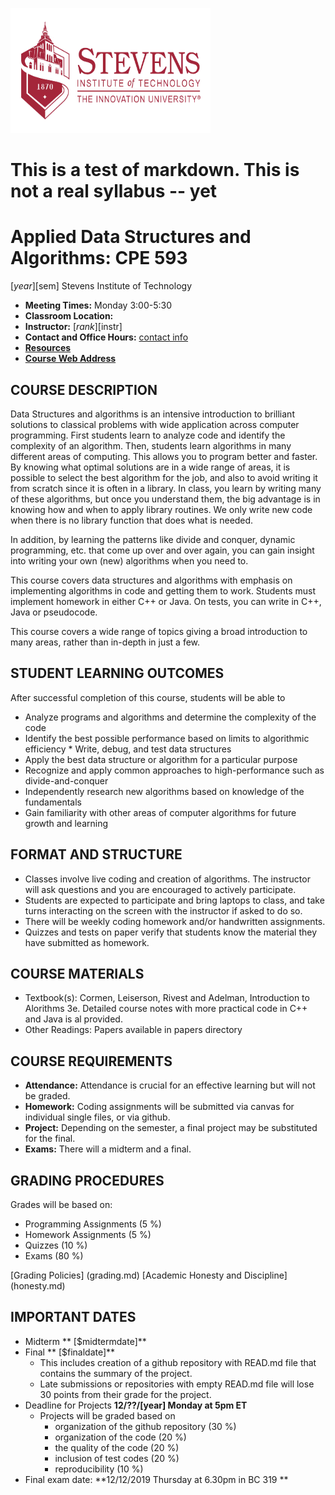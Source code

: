 [<img src="StevensLogo.webp" alt="Stevens Institute of Technology - The Innovation University®" width="320" height="200">](https://www.stevens.edu/schaefer-school-engineering-science/departments/electrical-computer-engineering)
# This is a test of markdown. This is not a real syllabus -- yet
# Applied Data Structures and Algorithms: CPE 593 
[$year] [$sem] Stevens Institute of Technology
* **Meeting Times:** 		Monday 3:00-5:30
* **Classroom Location:**	
* **Instructor:** 		[$rank] [$instr]
* **Contact and Office Hours:**	[contact info](contact.md)
* **[Resources](resources.md)**
* **[Course Web Address](https://github.com/stevensdeptece/CPE593)**

## COURSE DESCRIPTION

Data Structures and algorithms is an intensive introduction to brilliant solutions to classical problems with wide application across computer programming. First students learn to analyze code and identify the complexity of an algorithm. Then, students learn algorithms in many different areas of computing. This allows you to program better and faster. By knowing what optimal solutions are in a wide range of areas, it is possible to select the best algorithm for the job, and also to avoid writing it from scratch since it is often in a library. In class, you learn by writing many of these algorithms, but once you understand them, the big advantage is in knowing how and when to apply library routines. We only write new code when there is no library function that does what is needed. 

In addition, by learning the patterns like divide and conquer, dynamic programming, etc. that come up over and over again, you can gain insight into writing your own (new) algorithms when you need to.

This course covers data structures and algorithms with emphasis on
implementing algorithms in code and getting them to work.
Students must implement homework in either C++ or Java. On tests, you can write in C++, Java or pseudocode.

This course covers a wide range of topics giving a broad introduction to many areas, rather than in-depth in just a few.

## STUDENT LEARNING OUTCOMES
After successful completion of this course, students will be able to
* Analyze programs and algorithms and determine the complexity of the code 
* Identify the best possible performance based on limits to algorithmic efficiency * Write, debug, and test data structures 
* Apply the best data structure or algorithm for a particular purpose 
* Recognize and apply common approaches to high-performance such as divide-and-conquer
* Independently research new algorithms based on knowledge of the fundamentals
* Gain familiarity with other areas of computer algorithms for future growth and learning

## FORMAT AND STRUCTURE
* Classes involve live coding and creation of algorithms. The instructor will ask questions and you are encouraged to actively participate.
* Students are expected to participate and bring laptops to class, and take turns interacting on the screen with the instructor if asked to do so.
* There will be weekly coding homework and/or handwritten assignments.
* Quizzes and tests on paper verify that students know the material they have submitted as homework.

## COURSE MATERIALS
* Textbook(s): 		Cormen, Leiserson, Rivest and Adelman, Introduction to Alorithms 3e. Detailed course notes with more practical code in C++ and Java is al provided.
* Other Readings: 	Papers available in papers directory

## COURSE REQUIREMENTS
* **Attendance:**	Attendance is crucial for an effective learning but will not be graded. 
* **Homework:** 	Coding assignments will be submitted via canvas for individual single files, or via github.
* **Project:**		Depending on the semester, a final project may be substituted for the final.
* **Exams:** 	 	  There will a midterm and a final.

## GRADING PROCEDURES
Grades will be based on:
* Programming Assignments       (5 %)
* Homework Assignments	        (5 %)
* Quizzes		                    (10 %)
* Exams		              	      (80 %)

[Grading Policies] (grading.md)
[Academic Honesty and Discipline] (honesty.md)

## IMPORTANT DATES
* Midterm ** [$midtermdate]**
* Final   ** [$finaldate]**
  - This includes creation of a github repository with READ.md file that contains the summary of the project.
  - Late submissions or repositories with empty READ.md file will lose 30 points from their grade for the project.
* Deadline for Projects **12/??/[year] Monday at 5pm ET**
  - Projects will be graded based on
    - organization of the github repository     (30 %)
    - organization of the code                  (20 %)
    - the quality of the code                   (20 %)
    - inclusion of test codes                   (20 %)
    - reproducibility                           (10 %)
* Final exam date: **12/12/2019 Thursday at 6.30pm in BC 319 **
